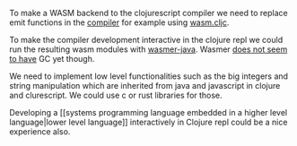 To make a WASM backend to the clojurescript compiler we need to replace emit functions in the [compiler](https://github.com/clojure/clojurescript/blob/master/src/main/clojure/cljs/compiler.cljc) for example using [wasm.cljc](https://github.com/helins/wasm.cljc).

To make the compiler development interactive in the clojure repl we could run the resulting wasm modules with [wasmer-java](https://github.com/wasmerio/wasmer-java). Wasmer [does not seem to have](https://github.com/wasmerio/wasmer/issues/357) GC yet though.

We need to implement low level functionalities such as the big integers and string manipulation which are inherited from java and javascript in clojure and clurescript. We could use c or rust libraries for those.

Developing a [[systems programming language embedded in a higher level language|lower level language]] interactively in Clojure repl could be a nice experience also.